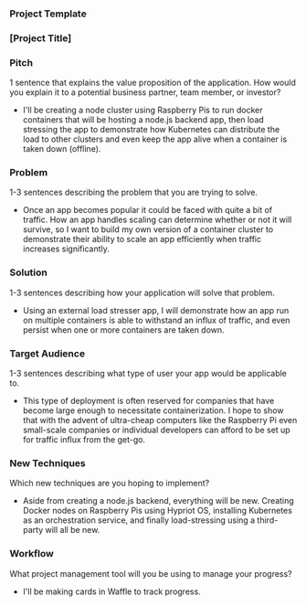 ### Project Template

### [Project Title]

### Pitch

1 sentence that explains the value proposition of the application. How would you explain it to a potential business partner, team member, or investor?
  * I'll be creating a node cluster using Raspberry Pis to run docker containers that will be hosting a node.js backend app, then load stressing the app to demonstrate how Kubernetes can distribute the load to other clusters and even keep the app alive when a container is taken down (offline). 

### Problem

1-3 sentences describing the problem that you are trying to solve.
  * Once an app becomes popular it could be faced with quite a bit of traffic. How an app handles scaling can determine whether or not it will survive, so I want to build my own version of a container cluster to demonstrate their ability to scale an app efficiently when traffic increases significantly.

### Solution

1-3 sentences describing how your application will solve that problem.
  * Using an external load stresser app, I will demonstrate how an app run on multiple containers is able to withstand an influx of traffic, and even persist when one or more containers are taken down.

### Target Audience

1-3 sentences describing what type of user your app would be applicable to.
  * This type of deployment is often reserved for companies that have become large enough to necessitate containerization. I hope to show that with the advent of ultra-cheap computers like the Raspberry Pi even small-scale companies or individual developers can afford to be set up for traffic influx from the get-go.

### New Techniques

Which new techniques are you hoping to implement?
  * Aside from creating a node.js backend, everything will be new. Creating Docker nodes on Raspberry Pis using Hypriot OS, installing Kubernetes as an orchestration service, and finally load-stressing using a third-party will all be new.

### Workflow

What project management tool will you be using to manage your progress?
  * I'll be making cards in Waffle to track progress.

